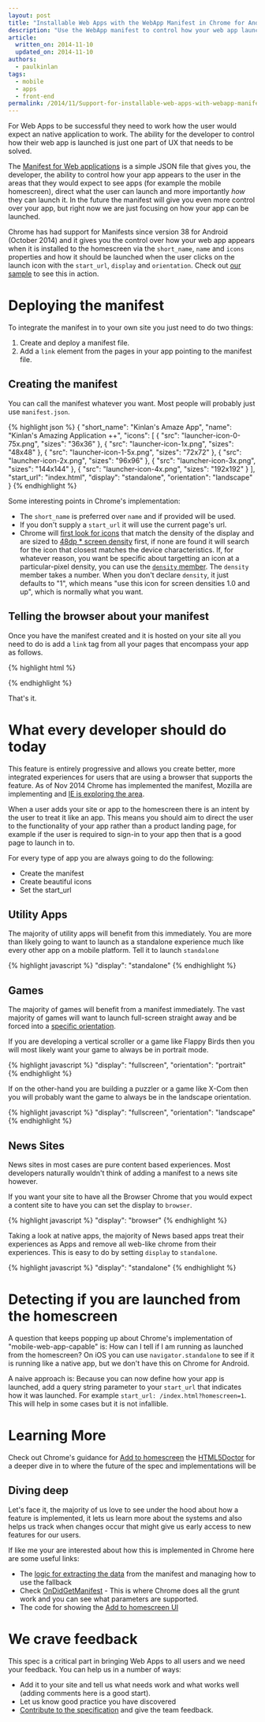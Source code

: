 ```yaml
---
layout: post
title: "Installable Web Apps with the WebApp Manifest in Chrome for Android"
description: "Use the WebApp manifest to control how your web app launches"
article:
  written_on: 2014-11-10
  updated_on: 2014-11-10
authors:
  - paulkinlan
tags:
  - mobile
  - apps
  - front-end
permalink: /2014/11/Support-for-installable-web-apps-with-webapp-manifest-in-chrome-38-for-Android
---
```


For Web Apps to be successful they need to work how the user would expect an native application to work. The ability for the developer to control how their web app is launched is just one part of UX that needs to be solved.  

The [Manifest for Web applications](https://w3c.github.io/manifest/) is a simple JSON file that gives you, the developer, the ability to control how your app appears to the user in the areas that they would expect to see apps (for example the mobile homescreen), direct what the user can launch and more importantly *how* they can launch it.  In the future the manifest will give you even more control over your app, but right now we are just focusing on how your app can be launched.

Chrome has had support for Manifests since version 38 for Android (October 2014) and it gives you the control over how your web app appears when it is installed to the homescreen via the `short_name`, `name` and `icons` properties and how it should be launched when the user clicks on the launch icon with the `start_url`, `display` and `orientation`.  Check out [our sample](https://github.com/GoogleChrome/samples/tree/gh-pages/web-application-manifest) to see this in action.

# Deploying the manifest

To integrate the manifest in to your own site you just need to do two things:

1.  Create and deploy a manifest file.
2.  Add a `link` element from the pages in your app pointing to the manifest file.

## Creating the manifest

You can call the manifest whatever you want.  Most people will probably just use `manifest.json`.

{% highlight json %}
{
  "short_name": "Kinlan's Amaze App",
  "name": "Kinlan's Amazing Application ++",
  "icons": [
    {
      "src": "launcher-icon-0-75x.png",
      "sizes": "36x36"
    },
    {
      "src": "launcher-icon-1x.png",
      "sizes": "48x48"
    },
    {
      "src": "launcher-icon-1-5x.png",
      "sizes": "72x72"
    },
    {
      "src": "launcher-icon-2x.png",
      "sizes": "96x96"
    },
    {
      "src": "launcher-icon-3x.png",
      "sizes": "144x144"
    },
    {
      "src": "launcher-icon-4x.png",
      "sizes": "192x192"
    }
  ],
  "start_url": "index.html",
  "display": "standalone",
  "orientation": "landscape"
}
{% endhighlight %}

Some interesting points in Chrome's implementation:

*  The `short_name` is preferred over `name` and if provided will be used.
*  If you don't supply a `start_url` it will use the current page's url.
*  Chrome will [first look for icons](https://code.google.com/p/chromium/codesearch#chromium/src/chrome/browser/android/shortcut_helper.cc&l=182) that match the density of the display and are sized to [48dp * screen density](https://code.google.com/p/chromium/codesearch#chromium/src/chrome/browser/android/shortcut_helper.cc&l=42) first, if none are found it will search for the icon that closest matches the device characteristics. If, for whatever reason, you want be specific about targetting an icon at a particular-pixel density, you can use the [`density` member](http://w3c.github.io/manifest/#display-member). The `density` member takes a number. When you don't declare `density`, it just defaults to "1", which means "use this icon for screen densities 1.0 and up", which is normally what you want. 

## Telling the browser about your manifest

Once you have the manifest created and it is hosted on your site all you need to do is add a `link` tag from all your pages that encompass your app as follows.

{% highlight html %}
<link rel="manifest" href="manifest.json">
{% endhighlight %}

That's it.

# What every developer should do today

This feature is entirely progressive and allows you create better, more integrated experiences for users that are using a browser that supports the feature.  As of Nov 2014 Chrome has implemented the manifest, Mozilla are implementing and [IE is exploring the area](https://status.modern.ie/webapplicationmanifest?term=manifest).

When a user adds your site or app to the homescreen there is an intent by the user to treat it like an app.  This means you should aim to direct the user to the functionality of your app rather than a product landing page, for example if the user is required to sign-in to your app then that is a good page to launch in to.

For every type of app you are always going to do the following:

*  Create the manifest
*  Create beautiful icons
*  Set the start_url

## Utility Apps

The majority of utility apps will benefit from this immediately.  You are more than likely going to want to launch as a standalone experience much like every other app on a mobile platform. Tell it to launch `standalone`

{% highlight javascript %}
"display": "standalone"
{% endhighlight %}

## Games 

The majority of games will benefit from a manifest immediately.  The vast majority of games will want to launch full-screen straight away and be forced into a [specific orientation](https://w3c.github.io/screen-orientation/#idl-def-OrientationLockType).

If you are developing a vertical scroller or a game like Flappy Birds then you will most likely want your game to always be in portrait mode.

{% highlight javascript %}
"display": "fullscreen",
"orientation": "portrait"
{% endhighlight %}

If on the other-hand you are building a puzzler or a game like X-Com then you will probably want the game to always be in the landscape orientation.

{% highlight javascript %}
"display": "fullscreen",
"orientation": "landscape"
{% endhighlight %}

## News Sites

News sites in most cases are pure content based experiences.  Most developers naturally wouldn't think of adding a manifest to a news site however.

If you want your site to have all the Browser Chrome that you would expect a content site to have you can set the display to `browser`.

{% highlight javascript %}
"display": "browser"
{% endhighlight %}

Taking a look at native apps, the majority of News based apps treat their experiences as Apps and remove all web-like chrome from their experiences.  This is easy to do by setting `display` to `standalone`.

{% highlight javascript %}
"display": "standalone"
{% endhighlight %}

# Detecting if you are launched from the homescreen

A question that keeps popping up about Chrome's implementation of "mobile-web-app-capable" is: How can I tell if
I am running as launched from the homescreen?  On iOS you can use `navigator.standalone` to see if it is running
like a native app, but we don't have this on Chrome for Android.

A naive approach is: Because you can now define how your app is launched, add a query string parameter to your `start_url` that indicates how it was launched.  For example `start_url: /index.html?homescreen=1`.  This will help in some cases but it is not infallible.

# Learning More

Check out Chrome's guidance for [Add to homescreen](https://developer.chrome.com/multidevice/android/installtohomescreen#supporting) the [HTML5Doctor](http://html5doctor.com/web-manifest-specification/) for a deeper dive in 
to where the future of the spec and implementations will be

## Diving deep

Let's face it, the majority of us love to see under the hood about how a feature is implemented, it lets us learn more about the systems and also helps us track when changes occur that might give us early access to new features for our users.

If like me your are interested about how this is implemented in Chrome here are some useful links:

*  The [logic for extracting the data](https://code.google.com/p/chromium/codesearch#chromium/src/chrome/browser/android/shortcut_helper.cc&sq=package:chromium&q=file:shortcut_helper.cc&l=1) from the manifest and managing how to use the fallback
*  Check [OnDidGetManifest](https://code.google.com/p/chromium/codesearch#chromium/src/chrome/browser/android/shortcut_helper.cc&l=233) - This is where Chrome does all the grunt work and you can see what parameters are supported.
*  The code for showing the [Add to homescreen UI](https://code.google.com/p/chromium/codesearch#chromium/src/chrome/android/java/src/org/chromium/chrome/browser/webapps/AddToHomescreenDialog.java&sq=package:chromium)

# We crave feedback

This spec is a critical part in bringing Web Apps to all users and we need your feedback. You can help us in a number of ways:

*  Add it to your site and tell us what needs work and what works well (adding comments here is a good start).
*  Let us know good practice you have discovered
*  [Contribute to the specification](https://w3c.github.io/manifest/) and give the team feedback.
